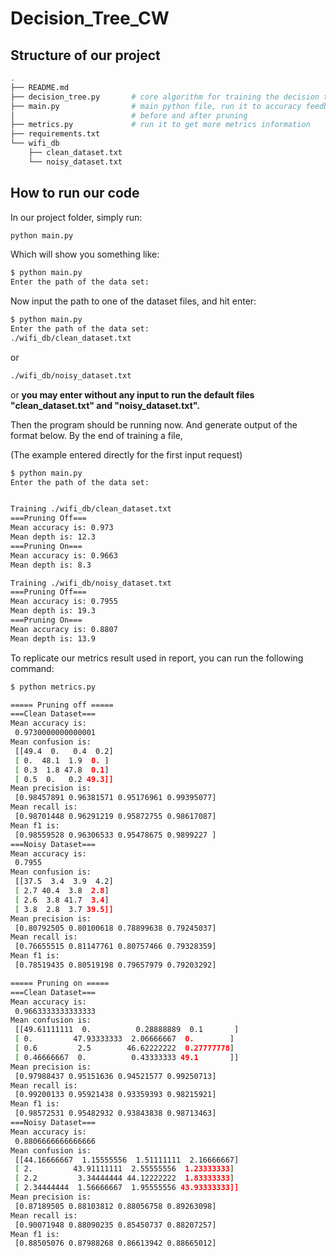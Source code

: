 # Decision_Tree_CW

## Structure of our project

```sh
.
├── README.md
├── decision_tree.py       # core algorithm for training the decision tree
├── main.py                # main python file, run it to accuracy feedback
│                          # before and after pruning
├── metrics.py             # run it to get more metrics information
├── requirements.txt
└── wifi_db
    ├── clean_dataset.txt
    └── noisy_dataset.txt
```

## How to run our code

In our project folder, simply run:

```sh
python main.py
```

Which will show you something like:

```sh
$ python main.py
Enter the path of the data set:

```

Now input the path to one of the dataset files, and hit enter:

```sh
$ python main.py
Enter the path of the data set:
./wifi_db/clean_dataset.txt
```

or

```sh
./wifi_db/noisy_dataset.txt
```

or **you may enter without any input to run the default files "clean_dataset.txt"
and "noisy_dataset.txt".**

Then the program should be running now. And generate output of the format
below. By the end of training a file,

(The example entered directly for the first input request)

```sh
$ python main.py 
Enter the path of the data set: 


Training ./wifi_db/clean_dataset.txt
===Pruning Off===
Mean accuracy is: 0.973
Mean depth is: 12.3
===Pruning On===
Mean accuracy is: 0.9663
Mean depth is: 8.3

Training ./wifi_db/noisy_dataset.txt
===Pruning Off===
Mean accuracy is: 0.7955
Mean depth is: 19.3
===Pruning On===
Mean accuracy is: 0.8807
Mean depth is: 13.9
```

To replicate our metrics result used in report, you can run the following command:

```sh
$ python metrics.py 

===== Pruning off =====
===Clean Dataset===
Mean accuracy is:
 0.9730000000000001
Mean confusion is:
 [[49.4  0.   0.4  0.2]
 [ 0.  48.1  1.9  0. ]
 [ 0.3  1.8 47.8  0.1]
 [ 0.5  0.   0.2 49.3]]
Mean precision is:
 [0.98457891 0.96381571 0.95176961 0.99395077]
Mean recall is:
 [0.98701448 0.96291219 0.95872755 0.98617087]
Mean f1 is:
 [0.98559528 0.96306533 0.95478675 0.9899227 ]
===Noisy Dataset===
Mean accuracy is:
 0.7955
Mean confusion is:
 [[37.5  3.4  3.9  4.2]
 [ 2.7 40.4  3.8  2.8]
 [ 2.6  3.8 41.7  3.4]
 [ 3.8  2.8  3.7 39.5]]
Mean precision is:
 [0.80792505 0.80100618 0.78899638 0.79245037]
Mean recall is:
 [0.76655515 0.81147761 0.80757466 0.79328359]
Mean f1 is:
 [0.78519435 0.80519198 0.79657979 0.79203292]

===== Pruning on =====
===Clean Dataset===
Mean accuracy is:
 0.9663333333333333
Mean confusion is:
 [[49.61111111  0.          0.28888889  0.1       ]
 [ 0.         47.93333333  2.06666667  0.        ]
 [ 0.6         2.5        46.62222222  0.27777778]
 [ 0.46666667  0.          0.43333333 49.1       ]]
Mean precision is:
 [0.97988437 0.95151636 0.94521577 0.99250713]
Mean recall is:
 [0.99200133 0.95921438 0.93359393 0.98215921]
Mean f1 is:
 [0.98572531 0.95482932 0.93843838 0.98713463]
===Noisy Dataset===
Mean accuracy is:
 0.8806666666666666
Mean confusion is:
 [[44.16666667  1.15555556  1.51111111  2.16666667]
 [ 2.         43.91111111  2.55555556  1.23333333]
 [ 2.2         3.34444444 44.12222222  1.83333333]
 [ 2.34444444  1.56666667  1.95555556 43.93333333]]
Mean precision is:
 [0.87189505 0.88103812 0.88056758 0.89263098]
Mean recall is:
 [0.90071948 0.88090235 0.85450737 0.88207257]
Mean f1 is:
 [0.88505076 0.87988268 0.86613942 0.88665012]
```
